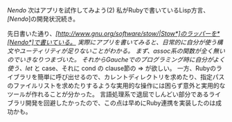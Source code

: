 *Nendo* 次はアプリを試作してみよう(2)
私がRubyで書いているLisp方言、 *[Nendo*]の開発状況続き。

先日書いた通り、*[http://www.gnu.org/software/stow/|Stow*]のラッパーを*[Nendo*]で書いている。
実際にアプリを書いてみると、日常的に自分が使う構文やユーティリティが足りないことがわかる。
まず、assoc系の関数が全く無いのでいきなりつまづいた。
それからGaucheでのプログラミング時に自分がよく使う、let* と case、それに cond の clause節の => が欲しい。
一方、Rubyのライブラリを簡単に呼び出せるので、カレントディレクトリを求めたり、指定パスのファイルリストを求めたりするような実用的な操作には困らず意外と実用的なツールが作れることが分かった。
言語処理系で退屈でしんどい部分であるライブラリ開発を回避したかったので、この点は早めにRuby連携を実装したのは成功かも。
